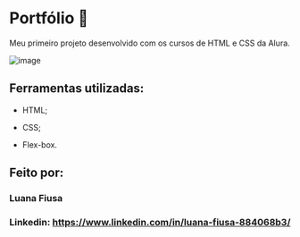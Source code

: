 # Portfólio 💬

Meu primeiro projeto desenvolvido com os cursos de HTML e CSS da Alura.

![image](https://github.com/lfiusa/portfolio/assets/142631493/a06b2e69-df6a-4f51-bed3-3712479198f9)


## Ferramentas utilizadas:

* HTML;

* CSS;

* Flex-box.


## Feito por:

### Luana Fiusa

### Linkedin: https://www.linkedin.com/in/luana-fiusa-884068b3/
